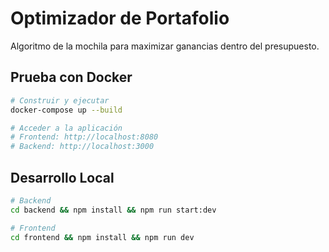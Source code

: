 # Optimizador de Portafolio

Algoritmo de la mochila para maximizar ganancias dentro del presupuesto.

## Prueba con Docker

```bash
# Construir y ejecutar
docker-compose up --build

# Acceder a la aplicación
# Frontend: http://localhost:8080
# Backend: http://localhost:3000
```

## Desarrollo Local

```bash
# Backend
cd backend && npm install && npm run start:dev

# Frontend  
cd frontend && npm install && npm run dev
```
